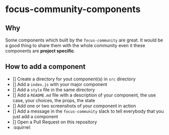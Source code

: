 # focus-community-components

## Why

Some components which built by the `focus-community` are great.
It would be a good thing to share them with the whole community even it these components are __project specific__. 


## How to add a component

- [] Create a directory for yout component(s) in `src` directory
- [] Add a `index.js` with your major component
- [] Add a `style` file in the same directory
- [] Add a `README.md` file with a description of your component, the use case, your choices, the props, the state
- [] Add one or two screenshots of your component in action
- [] Add a message in the `focus-community` slack to tell everybody that you just add a component
- [] Open a Pull Request on this repository
- :squirrel: 
